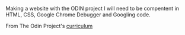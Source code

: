 Making a website with the ODIN project
I will need to be compentent in HTML, CSS, Google Chrome Debugger and Googling code.

From The Odin Project's [curriculum](http://www.theodinproject.com/web-development-101/html-css)